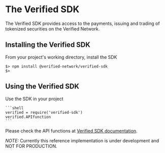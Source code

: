 # The Verified SDK
The Verified SDK provides access to the payments, issuing and trading of tokenized securities on the Verified Network. 

## Installing the Verified SDK
From your project's working directory, install the SDK

```shell
$> npm install @verified-network/verified-sdk
$>
```

## Using the Verified SDK
Use the SDK in your project

    ```shell
    verified = require('verified-sdk') 
    verified.APIfunction
    ```

Please check the API functions at [Verified SDK documentation].

[Verified SDK documentation]: https://docs.verified.network

*NOTE:* Currently this reference implementation is under development and NOT FOR PRODUCTION.
